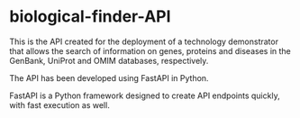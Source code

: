 # biological-finder-API

This is the API created for the deployment of a technology demonstrator that allows the search of information on genes, proteins and diseases in the GenBank, UniProt and OMIM databases, respectively. 

The API has been developed using FastAPI in Python.

FastAPI is a Python framework designed to create API endpoints quickly, with fast execution as well.
